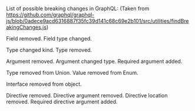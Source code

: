 List of possible breaking changes in GraphQL:
(Taken from https://github.com/graphql/graphql-js/blob/0adece9acd6316887f35fc39d141c68c69e2b101/src/utilities/findBreakingChanges.js)

Field removed.
Field type changed.

Type changed kind.
Type removed.

Argument removed.
Argument changed type.
Required argument added.

Type removed from Union.
Value removed from Enum.

Interface removed from object.

Directive removed.
Directive argument removed.
Directive location removed.
Required directive argument added.